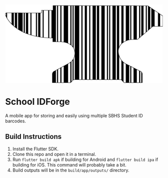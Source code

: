 ![Logo](./assets/logo-cropped.png)

# School IDForge

A mobile app for storing and easily using multiple SBHS Student ID barcodes.

## Build Instructions

1. Install the Flutter SDK.
2. Clone this repo and open it in a terminal.
3. Run `flutter build apk` if building for Android and `flutter build ipa` if
   building for iOS. This command will probably take a bit.
4. Build outputs will be in the `build/app/outputs/` directory.
